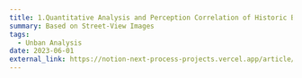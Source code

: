 ```yaml
---
title: 1.Quantitative Analysis and Perception Correlation of Historic Block Building Color
summary: Based on Street-View Images
tags:
  - Unban Analysis
date: 2023-06-01
external_link: https://notion-next-process-projects.vercel.app/article/Color?theme=plog
---
```

